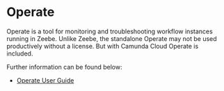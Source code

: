 # Operate

Operate is a tool for monitoring and troubleshooting workflow instances running in Zeebe. Unlike Zeebe, the standalone Operate may not be used productively without a license. But with Camunda Cloud Operate is included.

Further information can be found below:

* [Operate User Guide](https://docs.zeebe.io/operate-user-guide)

